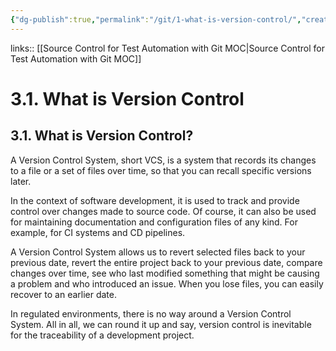 ```yaml
---
{"dg-publish":true,"permalink":"/git/1-what-is-version-control/","created":"","updated":""}
---
```


links:: [[Source Control for Test Automation with Git MOC\|Source Control for Test Automation with Git MOC]]

# 3.1. What is Version Control

## 3.1. What is Version Control?

A Version Control System, short VCS, is a system that records its changes to a file or a set of files over time, so that you can recall specific versions later.

In the context of software development, it is used to track and provide control over changes made to source code. Of course, it can also be used for maintaining documentation and configuration files of any kind. For example, for CI systems and CD pipelines.

A Version Control System allows us to revert selected files back to your previous date, revert the entire project back to your previous date, compare changes over time, see who last modified something that might be causing a problem and who introduced an issue. When you lose files, you can easily recover to an earlier date.

In regulated environments, there is no way around a Version Control System. All in all, we can round it up and say, version control is inevitable for the traceability of a development project.